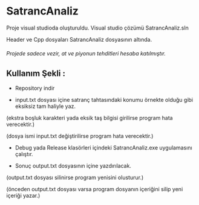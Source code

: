 # SatrancAnaliz

Proje visual studioda oluşturuldu.
Visual studio çözümü SatrancAnaliz.sln

Header ve Cpp dosyaları SatrancAnaliz dosyasının altında.

###### Projede sadece vezir, at ve piyonun tehditleri hesaba katılmıştır.

## Kullanım Şekli : 

- Repository indir

- input.txt dosyası içine satranç tahtasındaki konumu örnekte olduğu gibi eksiksiz tam haliyle yaz.

(ekstra boşluk karakteri yada eksik taş bilgisi girilirse program hata verecektir.)

(dosya ismi input.txt değiştirilirse program hata verecektir.)

- Debug yada Release klasörleri içindeki SatrancAnaliz.exe uygulamasını çalıştır.

- Sonuç output.txt dosyasının içine yazdırılacak.

(output.txt dosyası silinirse program yenisini olusturur.)

(önceden output.txt dosyası varsa program dosyanın içeriğini silip yeni içeriği yazar.)
